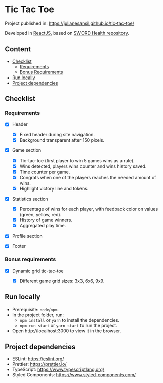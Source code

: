 # Tic Tac Toe

Project published in: https://julianesansil.github.io/tic-tac-toe/

Developed in [ReactJS](https://pt-br.reactjs.org/), based on [SWORD Health repository](https://github.com/SWORDHealth/frontend-interview).


## Content
  


  - [Checklist](#checklist)
    - [Requirements](#requirements)
    - [Bonus Requirements](#bonus-requirements)
  - [Run locally](#run-locally)
  - [Project dependencies](#project-dependencies)


## Checklist

### Requirements

- [x] Header
  - [x] Fixed header during site navigation.
  - [x] Background transparent after 150 pixels.
- [x] Game section
  - [x] Tic-tac-toe (first player to win 5 games wins as a rule).
  - [x] Wins detected, players wins counter and wins history saved.
  - [x] Time counter per game.
  - [x] Congrats when one of the players reaches the needed amount of wins.
  - [x] Highlight victory line and tokens.
- [x] Statistics section
  - [x] Percentage of wins for each player, with feedback color on values (green, yellow, red).
  - [x] History of game winners.
  - [x] Aggregated play time.
- [x] Profile section
- [x] Footer


### Bonus requirements

- [x] Dynamic grid tic-tac-toe
  - [x] Different game grid sizes: 3x3, 6x6, 9x9.


## Run locally

- Prerequisite: `node`/`npm`.
- In the project folder, run:
  - `npm install` or `yarn` to install the dependencies.
  - `npm run start` or `yarn start` to run the project.
- Open http://localhost:3000 to view it in the browser.


## Project dependencies

- ESLint: https://eslint.org/
- Prettier: https://prettier.io/
- TypeScript: https://www.typescriptlang.org/
- Styled Components: https://www.styled-components.com/
